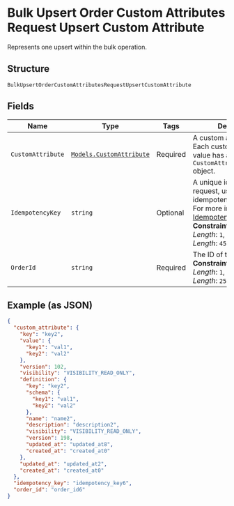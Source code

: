 
# Bulk Upsert Order Custom Attributes Request Upsert Custom Attribute

Represents one upsert within the bulk operation.

## Structure

`BulkUpsertOrderCustomAttributesRequestUpsertCustomAttribute`

## Fields

| Name | Type | Tags | Description |
|  --- | --- | --- | --- |
| `CustomAttribute` | [`Models.CustomAttribute`](../../doc/models/custom-attribute.md) | Required | A custom attribute value. Each custom attribute value has a corresponding<br>`CustomAttributeDefinition` object. |
| `IdempotencyKey` | `string` | Optional | A unique identifier for this request, used to ensure idempotency.<br>For more information, see [Idempotency](https://developer.squareup.com/docs/basics/api101/idempotency).<br>**Constraints**: *Minimum Length*: `1`, *Maximum Length*: `45` |
| `OrderId` | `string` | Required | The ID of the target [order](entity:Order).<br>**Constraints**: *Minimum Length*: `1`, *Maximum Length*: `255` |

## Example (as JSON)

```json
{
  "custom_attribute": {
    "key": "key2",
    "value": {
      "key1": "val1",
      "key2": "val2"
    },
    "version": 102,
    "visibility": "VISIBILITY_READ_ONLY",
    "definition": {
      "key": "key2",
      "schema": {
        "key1": "val1",
        "key2": "val2"
      },
      "name": "name2",
      "description": "description2",
      "visibility": "VISIBILITY_READ_ONLY",
      "version": 198,
      "updated_at": "updated_at8",
      "created_at": "created_at0"
    },
    "updated_at": "updated_at2",
    "created_at": "created_at0"
  },
  "idempotency_key": "idempotency_key6",
  "order_id": "order_id6"
}
```

